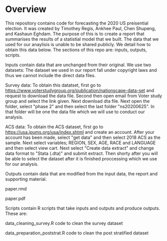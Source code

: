 # Overview 

This repository contains code for forecasting the 2020 US preisential election. It was created by Timothey Regis, Ankhee Paul, Chen Shupeng, and Kashaun Eghdam. The purpose of this is to create a report that summarises the results of a statistial model that we built. The data that we used for our anaylisis is unable to be shared publicly. We detail how to obtain this data below. The sections of this repo are: inputs, outputs, scripts.

Inputs contain data that are unchanged from their original. We use two datasets: 
The dataset we used in our report fall under copyright laws and thus we cannot include the direct data files.

Survey data: 
To obtain this datatset, first go to https://www.voterstudygroup.org/publication/nationscape-data-set and request to download the data file. Second then open email from Voter study group and select the link given. Next download dta file. Next open the folder, select "phase 2" and then select the last folder "ns20200625". In that folder will be one the data file which we will use to conduct our analysis.

ACS data:
To obtain the ACS dataset, first go to https://usa.ipums.org/usa/index.shtml and create an account. After 
your account has been made, select "get data" and then select 2018 ACS as the sample. Next select variables;
REGION, SEX, AGE, RACE and LANGUAGE and then select view cart. Next select "Create data extract" and change data format to "Stata (.dta)" and submit extract. Then shorty after you will be able to select the dataset after it 
is finished proccessing which we use for our analysis. 

Outputs contain data that are modified from the input data, the report and supporting material.

paper.rmd

paper.pdf

Scripts contain R scripts that take inputs and outputs and produce outputs. These are:

data_cleaning_survey.R
code to clean the survey dataset

data_preparation_poststrat.R
code to clean the post stratified dataset
